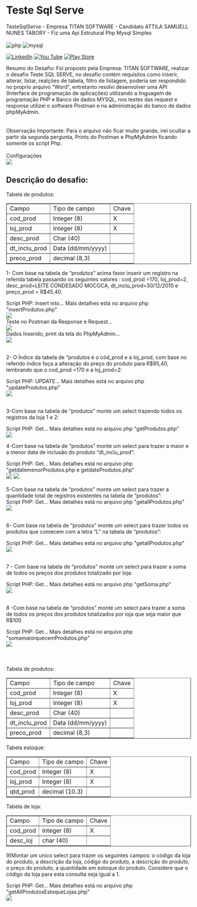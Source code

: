 
<h1>  Teste Sql Serve </h1>
TesteSqlServe - Empresa TITAN SOFTWARE - Candidato ATTILA SAMUELL NUNES TABORY - Fiz uma Api Estrutural Php Mysql Simples

<div style="display:inline_block"><br/>
  <img align"center" alt="php" src="https://img.shields.io/badge/PHP-777BB4?style=for-the-badge&logo=php&logoColor=white"/>
  <img align"center" alt="mysql" src="https://img.shields.io/badge/MySQL-00000F?style=for-the-badge&logo=mysql&logoColor=white"/>
  
  
 
</div>

[![LinkedIn ](https://img.shields.io/badge/LinkedIn-0077B5?style=for-the-badge&logo=linkedin&logoColor=white)](https://www.linkedin.com/in/attila-samuell-98291216b/)
[![You Tube](https://img.shields.io/badge/YouTube-FF0000?style=for-the-badge&logo=youtube&logoColor=white)](https://www.youtube.com/channel/UCuX9fZZa3eR4LACYTPVZg5A/videos)
[![Play Store](https://img.shields.io/badge/Google_Play-414141?style=for-the-badge&logo=google-play&logoColor=white)](https://play.google.com/store/apps/details?id=attila.QRCodeGeradorLeitor&hl=pt_BR&gl=US)
<br>

<div>Resumo do Desafio: Foi proposto pela Empresa: TITAN SOFTWARE, realizar o desafio Teste SQL SERVE, no desafio contém requisitos como inserir, alterar, listar, realções de tabela, filtro de listagem, poderia ser respondido no proprio arquivo "Word", entretanto resolvi desenvolver uma API (Interface de programação de aplicações) utilizando a linguagem de programação PHP e Banco de dados MYSQL, nos testes das request e response utilizei o software Postman e na administração do banco de dados phpMyAdmin. </div>
<br>
<br>
<div>Observação Importante: Para o arquivo não ficar muito grande, irei ocultar a partir da segunda pergunta, Prints do Postman e PhpMyAdmin ficando somente os script Php.</div>

<br>

<div> Configurações </div>
<img src="https://user-images.githubusercontent.com/76443540/143707989-2c47b227-0120-46dd-bfec-33fc25892f68.png" />
<br>

<h2> Descrição do desafio:</h2>

<div>Tabela de produtos:</div>

<table border="1">
    <tr>
        <td>Campo</td>
        <td>Tipo de campo</td>
        <td>Chave</td>
    </tr>
    <tr>
        <td>cod_prod</td>
        <td>Integer (8)</td>
        <td>X</td>
    </tr>
    <tr>
        <td>loj_prod</td>
        <td>Integer (8)</td>
        <td>X</td>
    </tr>
  
   <tr>
        <td>desc_prod</td>
        <td>Char (40)</td>
        <td></td>
    </tr>
   <tr>
        <td>dt_inclu_prod</td>
        <td>Data (dd/mm/yyyy)</td>
        <td></td>
    </tr>
   <tr>
        <td>preco_prod</td>
        <td>decimal (8,3)</td>
        <td></td>
    </tr>
</table>

1- Com base na tabela de “produtos” acima favor inserir um registro na referida tabela passando os seguintes valores : cod_prod =170, loj_prod=2, desc_prod=LEITE CONDESADO MOCOCA, dt_inclu_prod=30/12/2010  e preço_prod = R$45,40.

<div> Script PHP: Insert into... Mais detalhes está no arquivo php "insertProdutos.php"</div>
<img src="https://user-images.githubusercontent.com/76443540/143713676-ec41f078-b410-4d82-8e26-4a9d62a825cf.png" />

<div> Teste no Postman da Response e Request...</div>
<img src="https://user-images.githubusercontent.com/76443540/143718761-133ead63-22a0-4d7e-a160-b6bcdea6121e.png" />

<div> Dados Inserido, print da tela do PhpMyAdmin...</div>
<img src="https://user-images.githubusercontent.com/76443540/143718909-ee9bae5d-367e-48be-acaa-1d38ec84d189.png" />

<br>
<br>

2- O Índice da tabela  de “produtos é o cód_prod e a loj_prod, com base no referido índice faça a alteração do preço do produto para R$95,40, lembrando que 
o cod_prod =170 e a loj_prod=2: 


<div> Script PHP: UPDATE... Mais detalhes está no arquivo php "updateProdutos.php"</div>
<img src="https://user-images.githubusercontent.com/76443540/143719125-be004218-e8a2-4c05-acf3-b5fd6a46a1af.png" />

<br>
<br>

3-Com base na tabela de “produtos” monte um select trazendo todos os registros da loja 1 e 2:
<div> Script PHP: Get... Mais detalhes está no arquivo php "getProdutos.php"</div>
<img src="https://user-images.githubusercontent.com/76443540/143720068-22b650f9-5e02-4743-a60f-cfd497d80e02.png" />

4-Com base na tabela de “produtos” monte um select para trazer a maior e a menor data  de inclusão do produto “dt_inclu_prod”:


<div> Script PHP: Get... Mais detalhes está no arquivo php "getdatemenorProdutos.php   e  getdateProdutos.php"</div>
<img src="https://user-images.githubusercontent.com/76443540/143720198-c90cf331-1029-4d9f-9b48-e71520a42121.png" />
<img src="https://user-images.githubusercontent.com/76443540/143720325-9ae49777-9c73-47cd-af02-e4ceb6d4aec9.png" />
<br>
<br>
5-Com base na tabela de “produtos” monte um select para trazer a quantidade total de registros existentes na tabela de “produtos”:

<div> Script PHP: Get... Mais detalhes está no arquivo php "getallProdutos.php"</div>
<img src="https://user-images.githubusercontent.com/76443540/143720549-52a03646-121e-4571-8891-638db8b94a29.png" />
<br>
<br>

6- Com base na tabela de “produtos” monte um select para trazer todos os produtos que comecem com a letra “L” na tabela de “produtos”:

<div> Script PHP: Get... Mais detalhes está no arquivo php "getallProdutos.php"</div>
<img src="https://user-images.githubusercontent.com/76443540/143721088-bcc9f4e9-ef57-428c-9dee-74e242544cf5.png" />
<br>
<br>

7 - Com base na tabela de “produtos” monte um select para trazer a soma de todos os preços dos produtos totalizado por loja:

<div> Script PHP: Get... Mais detalhes está no arquivo php "getSoma.php"</div>
<img src="https://user-images.githubusercontent.com/76443540/143721044-3da50d35-373b-4fb1-b954-14f8a125a1d0.png" />
<br>
<br>



8 -Com base na tabela de “produtos” monte um select para trazer a soma de todos os preços dos produtos totalizados por loja que seja maior que R$100
<div> Script PHP: Get... Mais detalhes está no arquivo php "somamaiorquecemProdutos.php"</div>
<img src="https://user-images.githubusercontent.com/76443540/143721225-fb9c6b4c-0e5b-4f02-8298-9ec662e32b9f.png" />

<br>
<br>
<br>
<br>

<div>Tabela de produtos:</div>

<table border="1">
    <tr>
        <td>Campo</td>
        <td>Tipo de campo</td>
        <td>Chave</td>
    </tr>
    <tr>
        <td>cod_prod</td>
        <td>Integer (8)</td>
        <td>X</td>
    </tr>
    <tr>
        <td>loj_prod</td>
        <td>Integer (8)</td>
        <td>X</td>
    </tr>
  
   <tr>
        <td>desc_prod</td>
        <td>Char (40)</td>
        <td></td>
    </tr>
   <tr>
        <td>dt_inclu_prod</td>
        <td>Data (dd/mm/yyyy)</td>
        <td></td>
    </tr>
   <tr>
        <td>preco_prod</td>
        <td>decimal (8,3)</td>
        <td></td>
    </tr>
</table>

<div>Tabela estoque:</div>

<table border="1">
    <tr>
        <td>Campo</td>
        <td>Tipo de campo</td>
        <td>Chave</td>
    </tr>
    <tr>
        <td>cod_prod</td>
        <td>Integer (8)</td>
        <td>X</td>
    </tr>
    <tr>
        <td>loj_prod</td>
        <td>Integer (8)</td>
        <td>X</td>
    </tr>
  
   <tr>
        <td>qtd_prod</td>
        <td>decimal (10.3)</td>
        <td></td>
    </tr>
   
</table>

<div>Tabela de loja:</div>

<table border="1">
    <tr>
        <td>Campo</td>
        <td>Tipo de campo</td>
        <td>Chave</td>
    </tr>
    <tr>
        <td>cod_prod</td>
        <td>Integer (8)</td>
        <td>X</td>
    </tr>
    <tr>
        <td>desc_loj</td>
        <td>char (40)</td>
        <td></td>
    </tr>
  
   
</table>


9)Montar um unico select para trazer os seguintes campos: o código da loja do produto, a descrição da loja, código do produto, a descrição do produto, o preço do produto, a quantidade em estoque do produto. Considere  que o código da loja para esta consulta seja igual a 1.

<div> Script PHP: Get... Mais detalhes está no arquivo php "getAllProdutosEstoqueLojas.php"</div>
<img src="https://user-images.githubusercontent.com/76443540/143722220-29ff3e7c-46ff-4017-bee2-24ca65f61cdd.png" />

<br>
<br>










